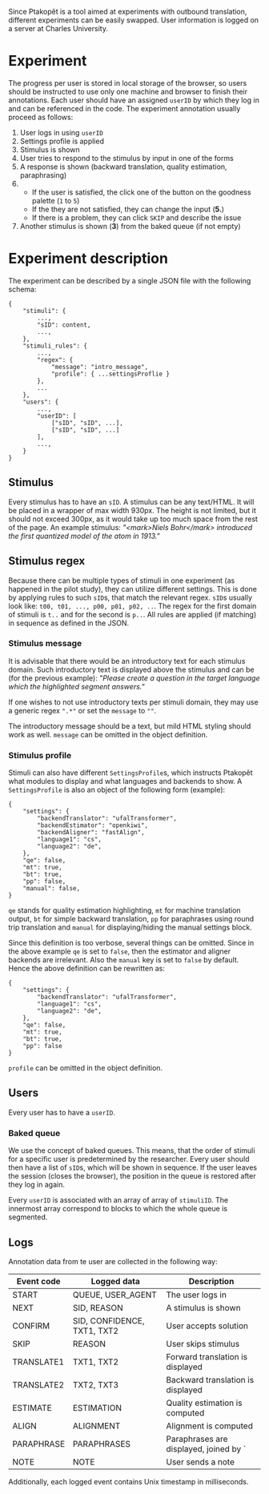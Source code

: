 Since Ptakopět is a tool aimed at experiments with outbound translation, different experiments can be easily swapped. User information is logged on a server at Charles University.

# Experiment

The progress per user is stored in local storage of the browser, so users should be instructed to use only one machine and browser to finish their annotations. Each user should have an assigned `userID` by which they log in and can be referenced in the code. The experiment annotation usually proceed as follows:

1. User logs in using `userID`
2. Settings profile is applied
3. Stimulus is shown
4. User tries to respond to the stimulus by input in one of the forms
5. A response is shown (backward translation, quality estimation, paraphrasing)
6. - If the user is satisfied, the click one of the button on the goodness palette (`1` to `5`)
   - If the they are not satisfied, they can change the input (__5.__)
   - If there is a problem, they can click `SKIP` and describe the issue
7. Another stimulus is shown (__3__) from the baked queue (if not empty)

# Experiment description

The experiment can be described by a single JSON file with the following schema:

```
{
    "stimuli": {
        ...,
        "sID": content,
        ...,
    },
    "stimuli_rules": {
        ...,
        "regex": {
            "message": "intro_message",
            "profile": { ...settingsProflie }
        },
        ...
    },
    "users": {
        ...,
        "userID": [
            ["sID", "sID", ...],
            ["sID", "sID", ...]
        ],
        ...,
    }
}
```

## Stimulus

Every stimulus has to have an `sID`. A stimulus can be any text/HTML. It will be placed in a wrapper of max width 930px. The height is not limited, but it should not exceed 300px, as it would take up too much space from the rest of the page. An example stimulus: _"&lt;mark>Niels Bohr&lt;/mark> introduced the first quantized model of the atom in 1913."_

## Stimulus regex

Because there can be multiple types of stimuli in one experiment (as happened in the pilot study), they can utilize different settings. This is done by applying rules to such `sID`s, that match the relevant regex. `sID`s usually look like: `t00, t01, ..., p00, p01, p02, ..`. The regex for the first domain of stimuli is `t..` and for the second is `p..`. All rules are applied (if matching) in sequence as defined in the JSON.

### Stimulus message

It is advisable that there would be an introductory text for each stimulus domain. Such introductory text is displayed above the stimulus and can be (for the previous example): _"Please create a question in the target language which the highlighted segment answers."_

If one wishes to not use introductory texts per stimuli domain, they may use a generic regex `".*"` or set the `message` to `""`.

The introductory message should be a text, but mild HTML styling should work as well. `message` can be omitted in the object definition.

### Stimulus profile

Stimuli can also have different `SettingsProfile`s, which instructs Ptakopět what modules to display and what languages and backends to show. A `SettingsProfile` is also an object of the following form (example):

```
{
    "settings": {
        "backendTranslator": "ufalTransformer",
        "backendEstimator": "openkiwi",
        "backendAligner": "fastAlign",
        "language1": "cs",
        "language2": "de",
    },
    "qe": false,
    "mt": true,
    "bt": true,
    "pp": false,
    "manual": false,
}
```

`qe` stands for quality estimation highlighting, `mt` for machine translation output, `bt` for simple backward translation, `pp` for paraphrases using round trip translation and `manual` for displaying/hiding the manual settings block.

Since this definition is too verbose, several things can be omitted. Since in the above example `qe` is set to `false`, then the estimator and aligner backends are irrelevant. Also the `manual` key is set to `false` by default. Hence the above definition can be rewritten as:


```
{
    "settings": {
        "backendTranslator": "ufalTransformer",
        "language1": "cs",
        "language2": "de",
    },
    "qe": false,
    "mt": true,
    "bt": true,
    "pp": false
}
```

`profile` can be omitted in the object definition.

## Users

Every user has to have a `userID`.

### Baked queue

We use the concept of baked queues. This means, that the order of stimuli for a specific user is predetermined by the researcher. Every user should then have a list of `sID`s, which will be shown in sequence. If the user leaves the session (closes the browser), the position in the queue is restored after they log in again.

Every `userID` is associated with an array of array of `stimuliID`. The innermost array correspond to blocks to which the whole queue is segmented.

## Logs

Annotation data from te user are collected in the following way:

| Event code | Logged data | Description |
|-|-|-|
| START      | QUEUE, USER_AGENT | The user logs in |
| NEXT       | SID, REASON | A stimulus is shown |
| CONFIRM    | SID, CONFIDENCE, TXT1, TXT2 | User accepts solution |
| SKIP       | REASON | User skips stimulus |
| TRANSLATE1 | TXT1, TXT2 | Forward translation is displayed |
| TRANSLATE2 | TXT2, TXT3 | Backward translation is displayed |
| ESTIMATE   | ESTIMATION | Quality estimation is computed |
| ALIGN      | ALIGNMENT  | Alignment is computed |
| PARAPHRASE | PARAPHRASES | Paraphrases are displayed, joined by `|` |
| NOTE       | NOTE  | User sends a note |

Additionally, each logged event contains Unix timestamp in milliseconds.